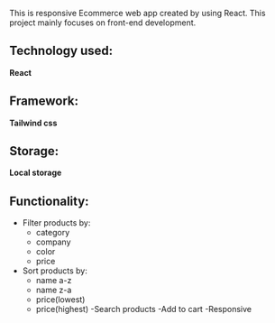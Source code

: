 
This is responsive Ecommerce web app created by using React. This project mainly focuses on front-end development.

## Technology used:
**React**

## Framework:
**Tailwind css**

## Storage:
**Local storage**

## Functionality:
- Filter products by:
   -  category
   -  company
   -  color
   -  price
- Sort products by:
    - name a-z
    - name z-a
    - price(lowest)
    - price(highest)
-Search products
-Add to cart
-Responsive





